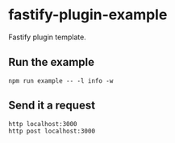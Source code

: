 # fastify-plugin-example

Fastify plugin template.

## Run the example

```shell
npm run example -- -l info -w
```
## Send it a request

```shell
http localhost:3000
http post localhost:3000
```
